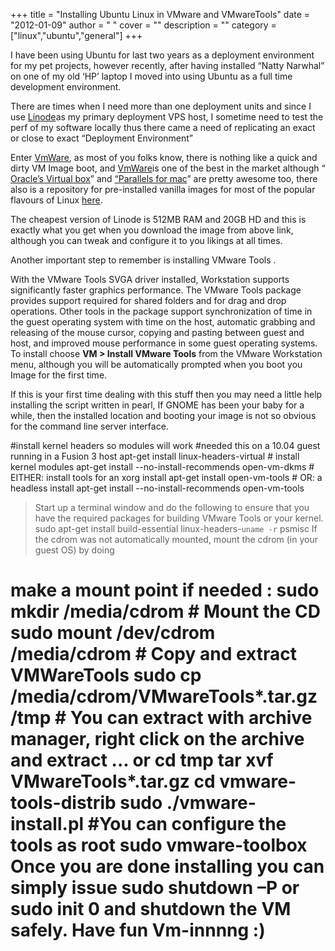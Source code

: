 
+++
title = "Installing Ubuntu Linux in VMware and VMwareTools"
date = "2012-01-09"
author = " "
cover = ""
description = ""
category = ["linux","ubuntu","general"]
+++

I have been using Ubuntu for last two years as a deployment environment for my pet projects, however recently, after having installed “Natty Narwhal” on one of my old ‘HP’ laptop I moved into using Ubuntu as a full time development environment.

 There are times when I need more than one deployment units and since I use [Linode](http://www.linode.com/)as my primary deployment VPS host, I sometime need to test the perf of my software locally thus there came a need of replicating an exact or close to exact “Deployment Environment”

 Enter [VmWare](http://www.vmware.com/), as most of you folks know, there is nothing like a quick and dirty VM Image boot, and [VmWare](http://www.vmware.com/)is one of the best in the market although “ [Oracle’s Virtual box](https://www.virtualbox.org/)” and [“Parallels for mac](http://www.parallels.com/uk/products/desktop/)” are pretty awesome too, there also is a repository for pre-installed vanilla images for most of the popular flavours of Linux [here](http://www.thoughtpolice.co.uk/vmware/#ubuntu11.04).

 The cheapest version of Linode is 512MB RAM and 20GB HD and this is exactly what you get when you download the image from above link, although you can tweak and configure it to you likings at all times.

 Another important step to remember is installing VMware Tools .

   

 With the VMware Tools SVGA driver installed, Workstation supports significantly faster graphics performance. The VMware Tools package provides support required for shared folders and for drag and drop operations. Other tools in the package support synchronization of time in the guest operating system with time on the host, automatic grabbing and releasing of the mouse cursor, copying and pasting between guest and host, and improved mouse performance in some guest operating systems. To install choose **VM **>** Install VMware Tools** from the VMware Workstation menu, although you will be automatically prompted when you boot you Image for the first time.

 If this is your first time dealing with this stuff then you may need a little help installing the script written in pearl, If GNOME has been your baby for a while, then the installed location and booting your image is not so obvious for the command line server interface.

  #install kernel headers so modules will work #needed this on a 10.04 guest running in a Fusion 3 host apt-get install linux-headers-virtual # install kernel modules apt-get install --no-install-recommends open-vm-dkms # EITHER: install tools for an xorg install apt-get install open-vm-tools # OR: a headless install apt-get install --no-install-recommends open-vm-tools  
> Start up a terminal window and do the following to ensure that you have the required packages for building VMware Tools or your kernel.  sudo apt-get install build-essential linux-headers-`uname -r` psmisc  If the cdrom was not automatically mounted, mount the cdrom (in your guest OS) by doing

  # make a mount point if needed : sudo mkdir /media/cdrom # Mount the CD sudo mount /dev/cdrom /media/cdrom # Copy and extract VMWareTools sudo cp /media/cdrom/VMwareTools*.tar.gz /tmp # You can extract with archive manager, right click on the archive and extract ... or cd tmp tar xvf VMwareTools*.tar.gz cd vmware-tools-distrib sudo ./vmware-install.pl #You can configure the tools as root sudo vmware-toolbox  Once you are done installing you can simply issue sudo shutdown –P or sudo init 0 and shutdown the VM safely. Have fun Vm-innnng :)

 

